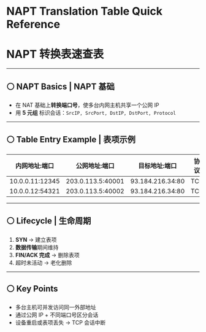 # NAPT Translation Table Quick Reference  
# NAPT 转换表速查表

---

## ⚪ NAPT Basics | NAPT 基础
- 在 NAT 基础上**转换端口号**，使多台内网主机共享一个公网 IP  
- 用 **5 元组** 标识会话：`SrcIP, SrcPort, DstIP, DstPort, Protocol`

---

## ⚪ Table Entry Example | 表项示例
| 内网地址:端口         | 公网地址:端口        | 目标地址:端口        | 协议 | 状态       |
|----------------------|---------------------|---------------------|------|------------|
| 10.0.0.11:12345       | 203.0.113.5:40001   | 93.184.216.34:80     | TCP  | ESTABLISHED |
| 10.0.0.12:54321       | 203.0.113.5:40002   | 93.184.216.34:80     | TCP  | ESTABLISHED |

---

## ⚪ Lifecycle | 生命周期
1. **SYN** → 建立表项  
2. **数据传输**期间维持  
3. **FIN/ACK 完成** → 删除表项  
4. 超时未活动 → 老化删除  

---

## ⚪ Key Points

- 多台主机可并发访问同一外部地址
- 通过公网 IP + 不同端口号区分会话
- 设备重启或表项丢失 → TCP 会话中断

